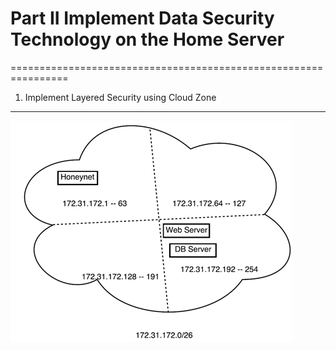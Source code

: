 # Part II Implement Data Security Technology on the Home Server
================================================================

1. Implement Layered Security using Cloud Zone  
----------------------------------------------
![alt text](https://github.com/mndarren/Home-Server-Project/blob/master/resource/cloud_zone.png)  
